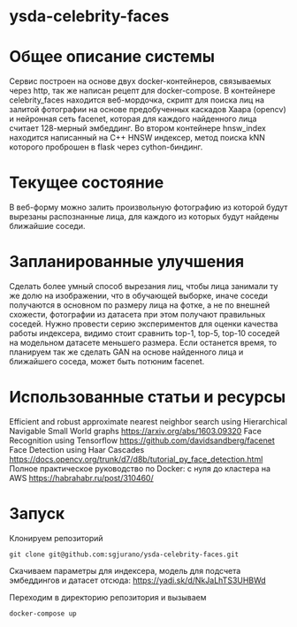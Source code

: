 # ysda-celebrity-faces


# Общее описание системы
Сервис построен на основе двух docker-контейнеров, связываемых через http, так же написан рецепт для docker-compose.
В контейнере celebrity_faces находится веб-мордочка, скрипт для поиска лиц на залитой фотографии на основе предобученных каскадов Хаара (opencv) и нейронная сеть facenet, которая для каждого найденного лица считает 128-мерный эмбеддинг.
Во втором контейнере hnsw_index находится написанный на C++ HNSW индексер, метод поиска kNN которого проброшен в flask через cython-биндинг.

# Текущее состояние
В веб-форму можно залить произвольную фотографию из которой будут вырезаны распознанные лица, для каждого из которых будут найдены ближайшие соседи.

# Запланированные улучшения
Сделать более умный способ вырезания лиц, чтобы лица занимали ту же долю на изображении, что в обучающей выборке, иначе соседи получаются в основном по размеру лица на фотке, а не по внешней схожести, фотографии из датасета при этом получают правильных соседей.
Нужно провести серию экспериментов для оценки качества работы индексера, видимо стоит сравнить top-1, top-5, top-10 соседей на модельном датасете меньшего размера.
Если останется время, то планируем так же сделать GAN на основе найденного лица и ближайшего соседа, может быть потюним facenet.

# Использованные статьи и ресурсы
Efficient and robust approximate nearest neighbor search using Hierarchical Navigable Small World graphs https://arxiv.org/abs/1603.09320
Face Recognition using Tensorflow https://github.com/davidsandberg/facenet
Face Detection using Haar Cascades https://docs.opencv.org/trunk/d7/d8b/tutorial_py_face_detection.html
Полное практическое руководство по Docker: с нуля до кластера на AWS https://habrahabr.ru/post/310460/

# Запуск
Клонируем репозиторий
```
git clone git@github.com:sgjurano/ysda-celebrity-faces.git
```
Скачиваем параметры для индексера, модель для подсчета эмбеддингов и датасет отсюда: https://yadi.sk/d/NkJaLhTS3UHBWd

Переходим в директорию репозитория и вызываем
```
docker-compose up
```

